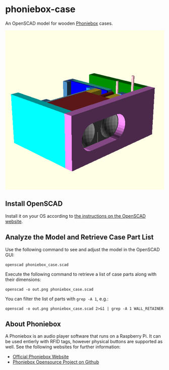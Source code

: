 # phoniebox-case
An OpenSCAD model for wooden [Phoniebox](http://phoniebox.de/) cases.

![Phoniebox wood case model](./case.png)

## Install OpenSCAD
Install it on your OS according to [the instructions on the OpenSCAD website](http://www.openscad.org/downloads.html).


## Analyze the Model and Retrieve Case Part List

Use the following command to see and adjust the model in the OpenSCAD GUI:
```
openscad phoniebox_case.scad
```

Execute the following command to retrieve a list of case parts along with their dimensions:
```
openscad -o out.png phoniebox_case.scad
```

You can filter the list of parts with `grep -A 1`, e.g.:
```
openscad -o out.png phoniebox_case.scad 2>&1 | grep -A 1 WALL_RETAINER
```

## About Phoniebox
A Phoniebox is an audio player software that runs on a Raspberry Pi. It can be used entierly with RFID tags, however physical buttons are supported as well. See the following websites for further information:

* [Official Phoniebox Website](http://phoniebox.de/)
* [Phoniebox Opensource Project on Github](https://github.com/MiczFlor/RPi-Jukebox-RFID)
